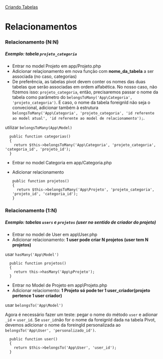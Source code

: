 [Criando Tabelas](https://github.com/amandamcmolina/laravel/blob/master/criandoTabelasLaravel.md)

# Relacionamentos

### Relacionamento (N:N)
##### Exemplo: tabela `projeto_categoria`

- Entrar no model Projeto em app/Projeto.php
- Adicionar relaçionamento em nova função com **nome_da_tabela** a ser associada (no caso, categorias)
- De preferência, as tabelas pivot devem conter os nomes das duas tabelas que serão associadas em ordem alfabética.
      No nosso caso, não fizemos isso: `projeto_categoria`, então, precisaremos passar o nome da tabela como parâmetro 
      do `belongsToMany('App\Categoria', 'projeto_categoria')`. E caso, o nome da tabela foreignId não seja o convecional, 
      adicionar também à estrutura `belongsToMany('App\Categoria', 'projeto_categoria', 'id referente ao model atual', 'id referente ao model de relacionamento');`.

utilizar `belongsToMany(App\Model)`

      public function categorias()
      {
        return $this->belongsToMany('App\Categoria', 'projeto_categoria', 'categoria_id', 'projeto_id');
      }
      
- Entrar no model Categoria em app/Categoria.php
- Adicionar relacionamento

      public function projetos()
      {
        return $this->belongsToMany('App\Projeto', 'projeto_categoria', 'projeto_id', 'categoria_id');
      }
      
### Relacionamento (1:N)
##### Exemplo: tabelas `users` e `projetos` (user no sentido de criador do projeto)

- Entrar no model de User em app\User.php
- Adicionar relacionamento: **1 user pode criar N projetos (user tem N projetos)**

usar `hasMany('App\Model')`
  
      public function projetos()
      {
        return this->hasMany('App\pProjeto');
      }
- Entrar no Model de Projeto em app\Projeto.php
- Adicionar relaciomento: **1 Projeto só pode ter 1 user_criador(projeto pertence 1 user criador)**

usar `belongsTo('App\Model')`

Agora é necessário fazer um teste: pegar o nome do método `user` e adionar `_id` = `user_id`. Se `user_id`não for o nome da foreignId dada na tabela Pivot, 
devemos adicionar o nome da foreingId personalizada ao `belongsTo('App\User', 'personalizado_id')`.

      public function user()
      {
        return $this->belongsTo('App\User', 'user_id');
      }

  
